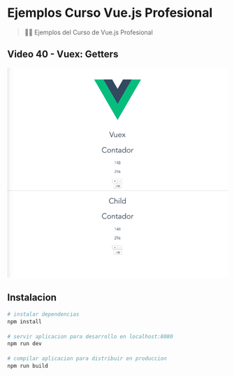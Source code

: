 # Ejemplos Curso Vue.js Profesional

> 👩‍🏫 Ejemplos del Curso de Vue.js Profesional

## Video 40 - Vuex: Getters

![getters](./src/assets/getters.png)

## Instalacion

``` bash
# instalar dependencias
npm install

# servir aplicacion para desarrollo en localhost:8080
npm run dev

# compilar aplicacion para distribuir en produccion
npm run build
```
